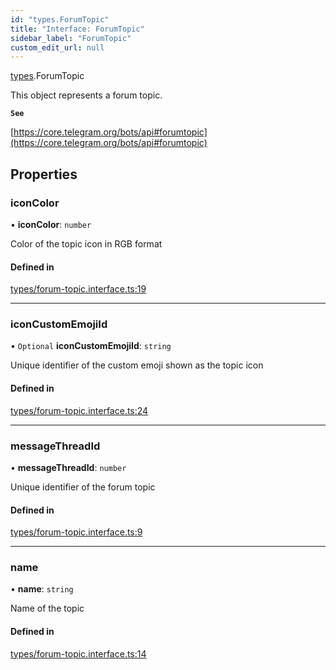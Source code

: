 ```yaml
---
id: "types.ForumTopic"
title: "Interface: ForumTopic"
sidebar_label: "ForumTopic"
custom_edit_url: null
---
```


[types](../modules/types.md).ForumTopic

This object represents a forum topic.

**`See`**

[https://core.telegram.org/bots/api#forumtopic](https://core.telegram.org/bots/api#forumtopic)

## Properties

### iconColor

• **iconColor**: `number`

Color of the topic icon in RGB format

#### Defined in

[types/forum-topic.interface.ts:19](https://github.com/DeityLamb/telegramjs/blob/32b4cca/packages/common/lib/interfaces/types/forum-topic.interface.ts#L19)

___

### iconCustomEmojiId

• `Optional` **iconCustomEmojiId**: `string`

Unique identifier of the custom emoji shown as the topic icon

#### Defined in

[types/forum-topic.interface.ts:24](https://github.com/DeityLamb/telegramjs/blob/32b4cca/packages/common/lib/interfaces/types/forum-topic.interface.ts#L24)

___

### messageThreadId

• **messageThreadId**: `number`

Unique identifier of the forum topic

#### Defined in

[types/forum-topic.interface.ts:9](https://github.com/DeityLamb/telegramjs/blob/32b4cca/packages/common/lib/interfaces/types/forum-topic.interface.ts#L9)

___

### name

• **name**: `string`

Name of the topic

#### Defined in

[types/forum-topic.interface.ts:14](https://github.com/DeityLamb/telegramjs/blob/32b4cca/packages/common/lib/interfaces/types/forum-topic.interface.ts#L14)

